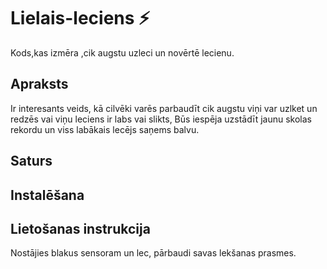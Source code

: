 # Lielais-leciens :zap:
Kods,kas izmēra ,cik augstu uzleci un novērtē  lecienu.
## Apraksts
Ir interesants veids, kā cilvēki varēs parbaudīt cik augstu viņi var uzlket un redzēs vai viņu leciens ir labs vai slikts,
Būs iespēja uzstādīt jaunu skolas rekordu un viss labākais lecējs saņems balvu.
## Saturs

## Instalēšana

## Lietošanas instrukcija
Nostājies blakus sensoram un lec, pārbaudi savas lekšanas prasmes.
